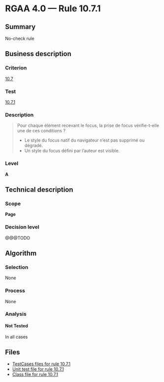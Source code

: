 # RGAA 4.0 — Rule 10.7.1

## Summary

No-check rule

## Business description

### Criterion

[10.7](https://www.numerique.gouv.fr/publications/rgaa-accessibilite/methode/criteres/#crit-10-7)

### Test

[10.7.1](https://www.numerique.gouv.fr/publications/rgaa-accessibilite/methode/criteres/#test-10-7-1)

### Description

> Pour chaque élément recevant le focus, la prise de focus vérifie-t-elle une de ces conditions ?
> 
> * Le style du focus natif du navigateur n’est pas supprimé ou dégradé.
> * Un style du focus défini par l’auteur est visible.

### Level

**A**


## Technical description

### Scope

**Page**

### Decision level

@@@TODO


## Algorithm

### Selection

None

### Process

None

### Analysis

#### Not Tested

In all cases


## Files

- [TestCases files for rule 10.7.1](https://gitlab.com/asqatasun/Asqatasun/-/tree/v5/rules/rules-rgaa4.0/src/test/resources/testcases/rgaa40/Rgaa40Rule100701/)
- [Unit test file for rule 10.7.1](https://gitlab.com/asqatasun/Asqatasun/-/blob/v5/rules/rules-rgaa4.0/src/test/java/org/asqatasun/rules/rgaa40/Rgaa40Rule100701Test.java)
- [Class file for rule 10.7.1](https://gitlab.com/asqatasun/Asqatasun/-/blob/v5/rules/rules-rgaa4.0/src/main/java/org/asqatasun/rules/rgaa40/Rgaa40Rule100701.java)


